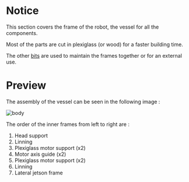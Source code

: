 # Notice 

This section covers the frame of the robot, the vessel for all the components. 

Most of the parts are cut in plexiglass (or wood) for a faster building time.

The other [bits](https://github.com/RonanLc/Snoopytech/tree/main/building/frame/bits) are used to maintain the frames together or for an external use. 

# Preview 

The assembly of the vessel can be seen in the following image : 


![body](https://github.com/RonanLc/Snoopytech/assets/95374519/47685b30-14b0-4bf3-89de-5c969a459ce7)


The order of the inner frames from left to right are : 
1. Head support
2. Linning
3. Plexiglass motor support (x2)
5. Motor axis guide (x2)
6. Plexiglass motor support (x2)
7. Linning 
8. Lateral jetson frame
